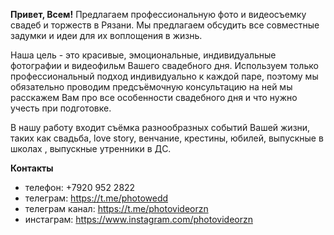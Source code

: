 ---
---


**Привет, Всем!**
Предлагаем профессиональную фото и видеосъемку свадеб и торжеств в Рязани. Мы предлагаем обсудить все совместные задумки и идеи для их воплощения в жизнь.

Наша цель - это красивые, эмоциональные, индивидуальные фотографии и видеофильм Вашего свадебного дня. Используем только профессиональный подход индивидуально к каждой паре, поэтому мы обязательно проводим предсъёмочную консультацию на ней мы расскажем Вам про все особенности свадебного дня и что нужно учесть при подготовке.

В нашу работу входит съёмка разнообразных событий Вашей жизни, таких как свадьба, love story, венчание, крестины, юбилей, выпускные в школах , выпускные утренники в ДС.

**Контакты**
- телефон: +7920 952 2822
- телеграм: https://t.me/photowedd
- телеграм канал: https://t.me/photovideorzn
- инстаграм: https://www.instagram.com/photovideorzn
